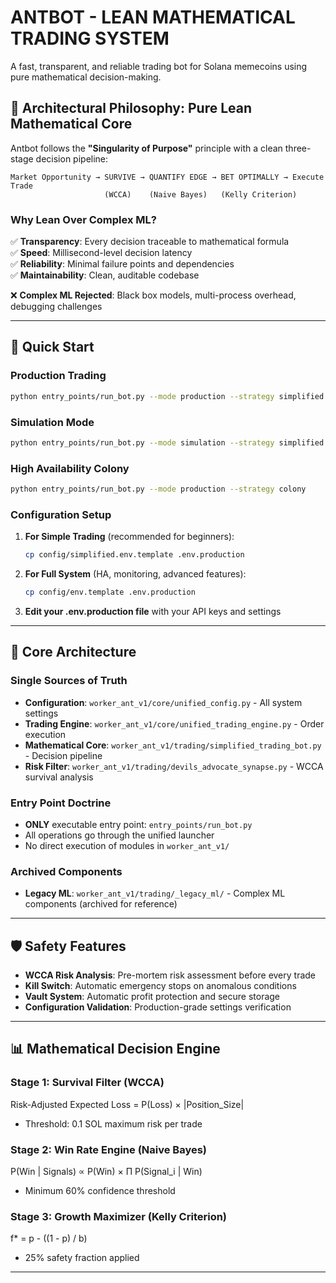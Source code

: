 # ANTBOT - LEAN MATHEMATICAL TRADING SYSTEM

A fast, transparent, and reliable trading bot for Solana memecoins using pure mathematical decision-making.

## 🎯 **Architectural Philosophy: Pure Lean Mathematical Core**

Antbot follows the **"Singularity of Purpose"** principle with a clean three-stage decision pipeline:

```
Market Opportunity → SURVIVE → QUANTIFY EDGE → BET OPTIMALLY → Execute Trade
                     (WCCA)    (Naive Bayes)   (Kelly Criterion)
```

### **Why Lean Over Complex ML?**

✅ **Transparency**: Every decision traceable to mathematical formula  
✅ **Speed**: Millisecond-level decision latency  
✅ **Reliability**: Minimal failure points and dependencies  
✅ **Maintainability**: Clean, auditable codebase  

❌ **Complex ML Rejected**: Black box models, multi-process overhead, debugging challenges

---

## 🚀 **Quick Start**

### **Production Trading**
```bash
python entry_points/run_bot.py --mode production --strategy simplified
```

### **Simulation Mode**
```bash
python entry_points/run_bot.py --mode simulation --strategy simplified
```

### **High Availability Colony**
```bash
python entry_points/run_bot.py --mode production --strategy colony
```

### **Configuration Setup**

1. **For Simple Trading** (recommended for beginners):
   ```bash
   cp config/simplified.env.template .env.production
   ```

2. **For Full System** (HA, monitoring, advanced features):
   ```bash
   cp config/env.template .env.production
   ```

3. **Edit your .env.production file** with your API keys and settings

---

## 📁 **Core Architecture**

### **Single Sources of Truth**
- **Configuration**: `worker_ant_v1/core/unified_config.py` - All system settings
- **Trading Engine**: `worker_ant_v1/core/unified_trading_engine.py` - Order execution
- **Mathematical Core**: `worker_ant_v1/trading/simplified_trading_bot.py` - Decision pipeline
- **Risk Filter**: `worker_ant_v1/trading/devils_advocate_synapse.py` - WCCA survival analysis

### **Entry Point Doctrine**
- **ONLY** executable entry point: `entry_points/run_bot.py`
- All operations go through the unified launcher
- No direct execution of modules in `worker_ant_v1/`

### **Archived Components**
- **Legacy ML**: `worker_ant_v1/trading/_legacy_ml/` - Complex ML components (archived for reference)

---

## 🛡️ **Safety Features**

- **WCCA Risk Analysis**: Pre-mortem risk assessment before every trade
- **Kill Switch**: Automatic emergency stops on anomalous conditions
- **Vault System**: Automatic profit protection and secure storage
- **Configuration Validation**: Production-grade settings verification

---

## 📊 **Mathematical Decision Engine**

### **Stage 1: Survival Filter (WCCA)**
Risk-Adjusted Expected Loss = P(Loss) × |Position_Size|
- Threshold: 0.1 SOL maximum risk per trade

### **Stage 2: Win Rate Engine (Naive Bayes)**  
P(Win | Signals) ∝ P(Win) × Π P(Signal_i | Win)
- Minimum 60% confidence threshold

### **Stage 3: Growth Maximizer (Kelly Criterion)**
f* = p - ((1 - p) / b)
- 25% safety fraction applied

--- 